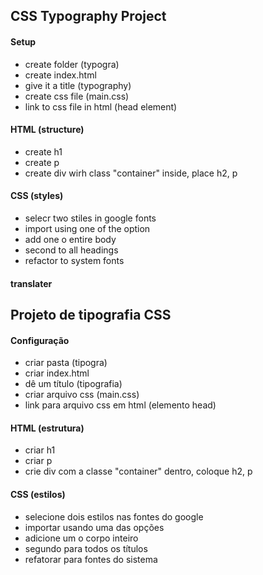 ## CSS Typography Project

#### Setup

- create folder (typogra)
- create index.html
- give it a title (typography)
- create css file (main.css)
- link to css file in html (head element)

#### HTML (structure)

- create h1
- create p
- create div wirh class "container" inside, place h2, p

#### CSS (styles)

- selecr two stiles in google fonts
- import using one of the option
- add one o entire body
- second to all headings
- refactor to system fonts

#### translater

## Projeto de tipografia CSS

#### Configuração

- criar pasta (tipogra)
- criar index.html
- dê um título (tipografia)
- criar arquivo css (main.css)
- link para arquivo css em html (elemento head)

#### HTML (estrutura)

- criar h1
- criar p
- crie div com a classe "container" dentro, coloque h2, p

#### CSS (estilos)

- selecione dois estilos nas fontes do google
- importar usando uma das opções
- adicione um o corpo inteiro
- segundo para todos os títulos
- refatorar para fontes do sistema